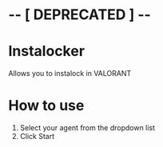 # -- [ DEPRECATED ] --
# Instalocker
Allows you to instalock in VALORANT

# How to use
1. Select your agent from the dropdown list
2. Click Start



